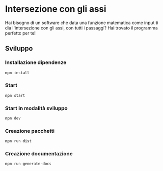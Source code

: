 # Intersezione con gli assi
Hai bisogno di un software che data una funzione matematica come input ti dia l'intersezione con gli assi, con tutti i passaggi? Hai trovato il programma perfetto per te!

## Sviluppo
### Installazione dipendenze
``` bash
npm install
```
### Start
``` bash
npm start
```
### Start in modalità sviluppo
``` bash
npm dev
```
### Creazione pacchetti
``` bash
npm run dist
```
### Creazione documentazione
``` bash
npm run generate-docs
```